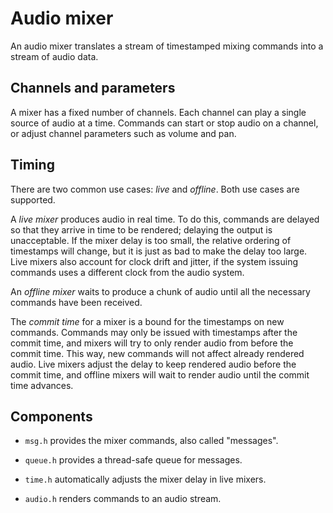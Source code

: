 # Audio mixer

An audio mixer translates a stream of timestamped mixing commands into a stream of audio data.

## Channels and parameters

A mixer has a fixed number of channels.
Each channel can play a single source of audio at a time.
Commands can start or stop audio on a channel, or adjust channel parameters such as volume and pan.

## Timing

There are two common use cases: *live* and *offline*.
Both use cases are supported.

A *live mixer* produces audio in real time.
To do this, commands are delayed so that they arrive in time to be rendered; delaying the output is unacceptable.
If the mixer delay is too small, the relative ordering of timestamps will change, but it is just as bad to make the delay too large.
Live mixers also account for clock drift and jitter, if the system issuing commands uses a different clock from the audio system.

An *offline mixer* waits to produce a chunk of audio until all the necessary commands have been received.

The *commit time* for a mixer is a bound for the timestamps on new commands.
Commands may only be issued with timestamps after the commit time, and mixers will try to only render audio from before the commit time.
This way, new commands will not affect already rendered audio.
Live mixers adjust the delay to keep rendered audio before the commit time, and offline mixers will wait to render audio until the commit time advances.

## Components

* `msg.h` provides the mixer commands, also called "messages".

* `queue.h` provides a thread-safe queue for messages.

* `time.h` automatically adjusts the mixer delay in live mixers.

* `audio.h` renders commands to an audio stream.

